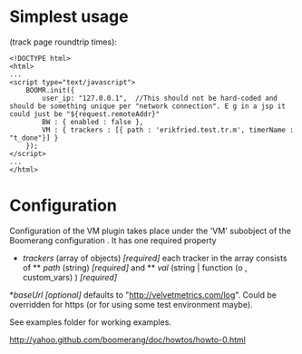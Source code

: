 # Simplest usage #
(track page roundtrip times):

    <!DOCTYPE html>
    <html>
    ... 
    <script type="text/javascript">
        BOOMR.init({
            user_ip: "127.0.0.1",  //This should not be hard-coded and should be something unique per "network connection". E g in a jsp it could just be "${request.remoteAddr}"
            BW : { enabled : false },
            VM : { trackers : [{ path : 'erikfried.test.tr.m', timerName : "t_done"}] }
        });
    </script>
    ...
    </html>

# Configuration #
Configuration of the VM plugin takes place under the 'VM' subobject of the Boomerang configuration . It has one required property
* *trackers* (array of objects) _\[required\]_ each tracker in the array consists of
** *path* (string) _\[required\]_ and
** *val* (string | function (o , custom_vars) ) _\[required\]_

**baseUrl* _\[optional\]_ defaults to "http://velvetmetrics.com/log". Could be overridden for https (or for using some test environment maybe).

See examples folder for working examples.

http://yahoo.github.com/boomerang/doc/howtos/howto-0.html